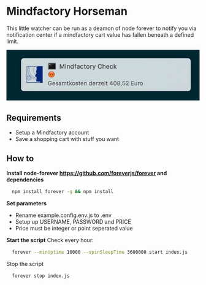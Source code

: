 # Mindfactory Horseman
This little watcher can be run as a deamon of node forever to notify you via notification center if a mindfactory cart value has fallen beneath a defined limit.

![Example](https://github.com/ChristopherNeuwirth/mindfactory-cart-checker/blob/master/example.notification.png)

## Requirements

- Setup a Mindfactory account
- Save a shopping cart with stuff you want

## How to
**Install node-forever https://github.com/foreverjs/forever and dependencies**

``` bash
  npm install forever -g && npm install
```

**Set parameters**
- Rename example.config.env.js to .env
- Setup up USERNAME, PASSWORD and PRICE
- Price must be integer or point seperated value

**Start the script**
Check every hour:
``` bash
  forever --minUptime 10000 --spinSleepTime 3600000 start index.js
```

Stop the script
``` bash
  forever stop index.js
```
